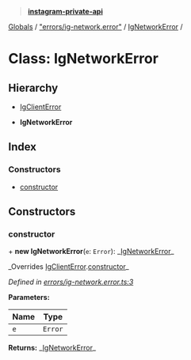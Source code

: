 > **[instagram-private-api](../README.md)**

[Globals](../README.md) / ["errors/ig-network.error"](../modules/_errors_ig_network_error_.md) / [IgNetworkError](_errors_ig_network_error_.ignetworkerror.md) /

# Class: IgNetworkError

## Hierarchy

- [IgClientError](_errors_ig_client_error_.igclienterror.md)

- **IgNetworkError**

## Index

### Constructors

- [constructor](_errors_ig_network_error_.ignetworkerror.md#constructor)

## Constructors

### constructor

\+ **new IgNetworkError**(`e`: `Error`): _[IgNetworkError](\_errors_ig_network_error_.ignetworkerror.md)\_

_Overrides [IgClientError](\_errors_ig_client_error_.igclienterror.md).[constructor](_errors_ig_client_error_.igclienterror.md#constructor)\_

_Defined in [errors/ig-network.error.ts:3](https://github.com/realinstadude/instagram-private-api/blob/4ae8fec/src/errors/ig-network.error.ts#L3)_

**Parameters:**

| Name | Type    |
| ---- | ------- |
| `e`  | `Error` |

**Returns:** _[IgNetworkError](\_errors_ig_network_error_.ignetworkerror.md)\_
